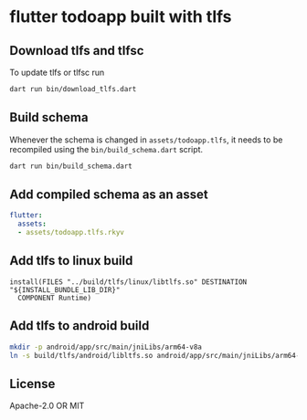 # flutter todoapp built with tlfs

## Download tlfs and tlfsc

To update tlfs or tlfsc run

```sh
dart run bin/download_tlfs.dart
```

## Build schema

Whenever the schema is changed in `assets/todoapp.tlfs`, it needs to be recompiled using
the `bin/build_schema.dart` script.

```sh
dart run bin/build_schema.dart
```

## Add compiled schema as an asset
```yaml
flutter:
  assets:
  - assets/todoapp.tlfs.rkyv
```

## Add tlfs to linux build

```
install(FILES "../build/tlfs/linux/libtlfs.so" DESTINATION "${INSTALL_BUNDLE_LIB_DIR}"
  COMPONENT Runtime)
```

## Add tlfs to android build

```sh
mkdir -p android/app/src/main/jniLibs/arm64-v8a
ln -s build/tlfs/android/libltfs.so android/app/src/main/jniLibs/arm64-v8a/libtlfs.so
```

## License
Apache-2.0 OR MIT
